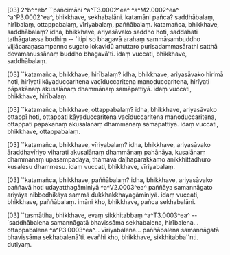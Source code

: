 [03] 2^b^.^eb^ ``pañcimāni ^a^T3.0002^ea^ ^a^M2.0002^ea^ ^a^P3.0002^ea^, bhikkhave,  sekhabalāni. katamāni pañca? saddhābalaṃ, hirībalaṃ, ottappabalaṃ,  vīriyabalaṃ, paññābalaṃ. katamañca, bhikkhave, saddhābalaṃ? idha,  bhikkhave, ariyasāvako saddho hoti, saddahati tathāgatassa bodhiṃ --  `itipi so bhagavā arahaṃ sammāsambuddho vijjācaraṇasampanno sugato  lokavidū anuttaro purisadammasārathi satthā devamanussānaṃ buddho  bhagavā'ti. idaṃ vuccati, bhikkhave, saddhābalaṃ.

[03] ``katamañca, bhikkhave, hirībalaṃ? idha, bhikkhave,  ariyasāvako hirimā hoti, hirīyati kāyaduccaritena vacīduccaritena  manoduccaritena, hirīyati pāpakānaṃ akusalānaṃ dhammānaṃ samāpattiyā.  idaṃ vuccati, bhikkhave, hirībalaṃ.

[03] ``katamañca, bhikkhave, ottappabalaṃ? idha, bhikkhave,  ariyasāvako ottappī hoti, ottappati kāyaduccaritena  vacīduccaritena manoduccaritena, ottappati pāpakānaṃ akusalānaṃ  dhammānaṃ samāpattiyā. idaṃ vuccati, bhikkhave, ottappabalaṃ.

[03] ``katamañca, bhikkhave, vīriyabalaṃ? idha, bhikkhave,  ariyasāvako āraddhavīriyo viharati akusalānaṃ dhammānaṃ pahānāya,  kusalānaṃ dhammānaṃ upasampadāya, thāmavā daḷhaparakkamo anikkhittadhuro  kusalesu dhammesu. idaṃ vuccati, bhikkhave, vīriyabalaṃ.

[03] ``katamañca, bhikkhave, paññābalaṃ? idha, bhikkhave,  ariyasāvako paññavā hoti udayatthagāminiyā ^a^V2.0003^ea^ paññāya samannāgato  ariyāya nibbedhikāya sammā dukkhakkhayagāminiyā. idaṃ vuccati,  bhikkhave, paññābalaṃ. imāni kho, bhikkhave, pañca sekhabalāni.

[03] ``tasmātiha, bhikkhave, evaṃ sikkhitabbaṃ ^a^T3.0003^ea^ -- `saddhābalena  samannāgatā bhavissāma sekhabalena, hirībalena... ottappabalena  ^a^P3.0003^ea^... vīriyabalena... paññābalena samannāgatā bhavissāma  sekhabalenā'ti. evañhi kho, bhikkhave, sikkhitabba''nti. dutiyaṃ.